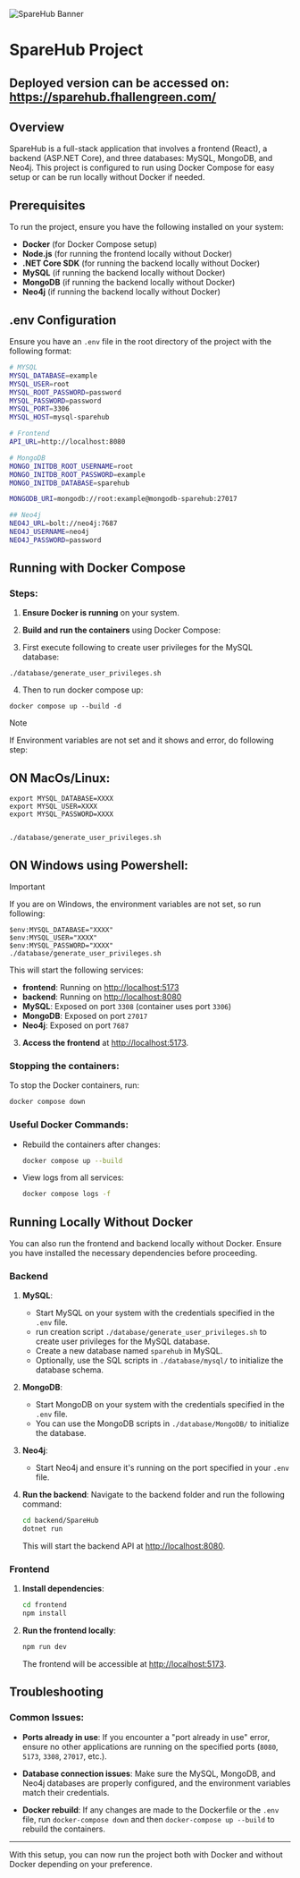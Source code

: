 ![SpareHub Banner](https://i.imgur.com/8xpieD7.png)

# SpareHub Project

## Deployed version can be accessed on: https://sparehub.fhallengreen.com/ 


## Overview

SpareHub is a full-stack application that involves a frontend (React), a backend (ASP.NET Core), and three databases: MySQL, MongoDB, and Neo4j. This project is configured to run using Docker Compose for easy setup or can be run locally without Docker if needed.

## Prerequisites

To run the project, ensure you have the following installed on your system:

- **Docker** (for Docker Compose setup)
- **Node.js** (for running the frontend locally without Docker)
- **.NET Core SDK** (for running the backend locally without Docker)
- **MySQL** (if running the backend locally without Docker)
- **MongoDB** (if running the backend locally without Docker)
- **Neo4j** (if running the backend locally without Docker)

## .env Configuration

Ensure you have an `.env` file in the root directory of the project with the following format:

```bash
# MYSQL
MYSQL_DATABASE=example
MYSQL_USER=root
MYSQL_ROOT_PASSWORD=password
MYSQL_PASSWORD=password
MYSQL_PORT=3306
MYSQL_HOST=mysql-sparehub

# Frontend
API_URL=http://localhost:8080

# MongoDB
MONGO_INITDB_ROOT_USERNAME=root
MONGO_INITDB_ROOT_PASSWORD=example
MONGO_INITDB_DATABASE=sparehub

MONGODB_URI=mongodb://root:example@mongodb-sparehub:27017

## Neo4j
NEO4J_URL=bolt://neo4j:7687
NEO4J_USERNAME=neo4j
NEO4J_PASSWORD=password
```

## Running with Docker Compose

### Steps:

1. **Ensure Docker is running** on your system.

2. **Build and run the containers** using Docker Compose:


3. First execute following to create user privileges for the MySQL database:

```
./database/generate_user_privileges.sh
```

   4. Then to run docker compose up:
   ```
   docker compose up --build -d
   ```

> [!NOTE]  
> If Environment variables are not set and it shows and error, do following step:

## ON MacOs/Linux:
   ```
   export MYSQL_DATABASE=XXXX
   export MYSQL_USER=XXXX
   export MYSQL_PASSWORD=XXXX


   ./database/generate_user_privileges.sh
   ```

## ON Windows using Powershell:
   > [!IMPORTANT]  
   > If you are on Windows, the environment variables are not set, so run following:
   ```
   $env:MYSQL_DATABASE="XXXX"
   $env:MYSQL_USER="XXXX"
   $env:MYSQL_PASSWORD="XXXX"
   ./database/generate_user_privileges.sh
   ```



   This will start the following services:
   - **frontend**: Running on [http://localhost:5173](http://localhost:5173)
   - **backend**: Running on [http://localhost:8080](http://localhost:8080)
   - **MySQL**: Exposed on port `3308` (container uses port `3306`)
   - **MongoDB**: Exposed on port `27017`
   - **Neo4j**: Exposed on port `7687`

3. **Access the frontend** at [http://localhost:5173](http://localhost:5173).

### Stopping the containers:

To stop the Docker containers, run:

```bash
docker compose down
```

### Useful Docker Commands:

- Rebuild the containers after changes:

  ```bash
  docker compose up --build
  ```

- View logs from all services:

  ```bash
  docker compose logs -f
  ```

## Running Locally Without Docker

You can also run the frontend and backend locally without Docker. Ensure you have installed the necessary dependencies before proceeding.

### Backend

1. **MySQL**:
   - Start MySQL on your system with the credentials specified in the `.env` file.
   - run creation script `./database/generate_user_privileges.sh` to create user privileges for the MySQL database.
   - Create a new database named `sparehub` in MySQL.
   - Optionally, use the SQL scripts in `./database/mysql/` to initialize the database schema.

2. **MongoDB**:
   - Start MongoDB on your system with the credentials specified in the `.env` file.
   - You can use the MongoDB scripts in `./database/MongoDB/` to initialize the database.

3. **Neo4j**:
   - Start Neo4j and ensure it's running on the port specified in your `.env` file.

4. **Run the backend**:
   Navigate to the backend folder and run the following command:

   ```bash
   cd backend/SpareHub
   dotnet run
   ```

   This will start the backend API at [http://localhost:8080](http://localhost:8080).

### Frontend

1. **Install dependencies**:

   ```bash
   cd frontend
   npm install
   ```

2. **Run the frontend locally**:

   ```bash
   npm run dev
   ```

   The frontend will be accessible at [http://localhost:5173](http://localhost:5173).

## Troubleshooting

### Common Issues:

- **Ports already in use**: If you encounter a "port already in use" error, ensure no other applications are running on the specified ports (`8080`, `5173`, `3308`, `27017`, etc.).

- **Database connection issues**: Make sure the MySQL, MongoDB, and Neo4j databases are properly configured, and the environment variables match their credentials.

- **Docker rebuild**: If any changes are made to the Dockerfile or the `.env` file, run `docker-compose down` and then `docker-compose up --build` to rebuild the containers.

---

With this setup, you can now run the project both with Docker and without Docker depending on your preference.

